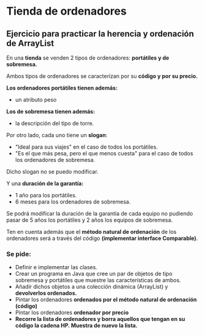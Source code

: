 # Tienda de ordenadores
## Ejercicio para practicar la herencia y ordenación de ArrayList

En una **tienda** se venden 2 tipos de ordenadores: **portátiles y de sobremesa.**

Ambos tipos de ordenadores se caracterizan por su **código y por su precio.**

**Los ordenadores portátiles tienen además:**

- un atributo peso

**Los de sobremesa tienen además:**

- la descripción del tipo de torre.


Por otro lado, cada uno tiene un **slogan**:

- "Ideal para sus viajes" en el caso de todos los portátiles.
- "Es el que más pesa, pero el que menos cuesta" para el caso de todos los ordenadores de sobremesa.

Dicho slogan no se puedo modificar.

Y una **duración de la garantía:**
- 1 año para los portátiles.
- 6 meses para los ordenadores de sobremesa.

Se podrá modificar la duración de la garantía de cada equipo no pudiendo pasar de 5 años los portátiles y 2 años los equipos de sobremesa.

Ten en cuenta además que el **método natural de ordenación** de los ordenadores será a través del código **(implementar interface Comparable)**.

### Se pide:

- Definir e implementar las clases.
- Crear un programa en Java que cree un par de objetos de tipo sobremesa y portátiles que muestre las características de ambos. 
- Añadir dichos objetos a una colección dinámica (ArrayList) y **devolverlos ordenados.**
- Pintar los ordenadores **ordenados por el método natural de ordenación (código)**
- Pintar los ordenadores **ordenador por precio**
- **Recorre la lista de ordenadores y borra aquellos que tengan en su código la cadena HP. Muestra de nuevo la lista.**

